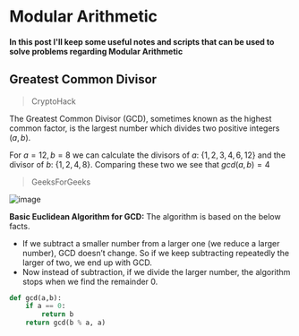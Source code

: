 # Modular Arithmetic

#### In this post I'll keep some useful notes and scripts that can be used to solve problems regarding Modular Arithmetic

## Greatest Common Divisor

> CryptoHack

The Greatest Common Divisor (GCD), sometimes known as the highest common factor, is the largest number which divides two positive integers $(a, b)$.

For $a = 12, b = 8$ we can calculate the divisors of $a$: $\{1, 2, 3, 4, 6, 12\}$ and the divisor of $b$: $\{1, 2, 4, 8\}$. Comparing these two we see that $gcd(a,b) = 4$

> GeeksForGeeks

![image](https://github.com/user-attachments/assets/79b14d76-f84f-4241-ab0d-007a30dfed19)

**Basic Euclidean Algorithm for GCD:** 
The algorithm is based on the below facts. 

- If we subtract a smaller number from a larger one (we reduce a larger number), GCD doesn’t change. So if we keep subtracting repeatedly the larger of two, we end up with GCD.
- Now instead of subtraction, if we divide the larger number, the algorithm stops when we find the remainder 0.

```python
def gcd(a,b):
    if a == 0:
        return b
    return gcd(b % a, a)
```

